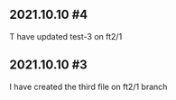 ## 2021.10.10 #4
T have updated test-3 on ft2/1

## 2021.10.10 #3
I have created the third file on ft2/1 branch

